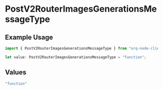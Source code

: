 # PostV2RouterImagesGenerationsMessageType

## Example Usage

```typescript
import { PostV2RouterImagesGenerationsMessageType } from "orq-node-client/models/operations";

let value: PostV2RouterImagesGenerationsMessageType = "function";
```

## Values

```typescript
"function"
```